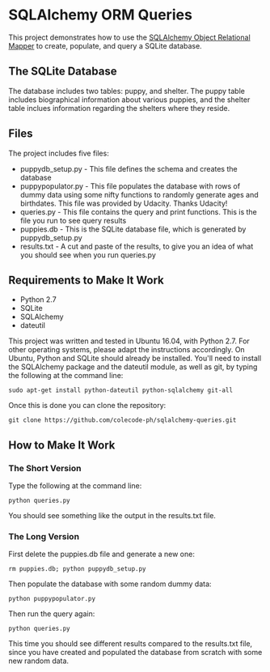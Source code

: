 # SQLAlchemy ORM Queries
This project demonstrates how to use the [SQLAlchemy Object Relational Mapper](https://www.sqlalchemy.org/) to create, populate, and query a SQLite database. 

## The SQLite Database
The database includes two tables: puppy, and shelter. The puppy table includes biographical information about various puppies, and the shelter table inclues information regarding the shelters where they reside.

## Files
The project includes five files:

* puppydb_setup.py - This file defines the schema and creates the database
* puppypopulator.py - This file populates the database with rows of dummy data using some nifty functions to randomly generate ages and birthdates. This file was provided by Udacity. Thanks Udacity!
* queries.py - This file contains the query and print functions. This is the file you run to see query results
* puppies.db - This is the SQLite database file, which is generated by puppydb_setup.py
* results.txt - A cut and paste of the results, to give you an idea of what you should see when you run queries.py

## Requirements to Make It Work

* Python 2.7
* SQLite
* SQLAlchemy
* dateutil

This project was written and tested in Ubuntu 16.04, with Python 2.7. For other operating systems, please adapt the instructions accordingly. On Ubuntu, Python and SQLite should already be installed. You'll need to install the SQLAlchemy package and the dateutil module, as well as git, by typing the following at the command line:

`sudo apt-get install python-dateutil python-sqlalchemy git-all`

Once this is done you can clone the repository:

`git clone https://github.com/colecode-ph/sqlalchemy-queries.git`

## How to Make It Work

### The Short Version

Type the following at the command line:

`python queries.py`

You should see something like the output in the results.txt file.

### The Long Version

First delete the puppies.db file and generate a new one:

`rm puppies.db; python puppydb_setup.py`

Then populate the database with some random dummy data:

`python puppypopulator.py`

Then run the query again:

`python queries.py`

This time you should see different results compared to the results.txt file, since you have created and populated the database from scratch with some new random data.
